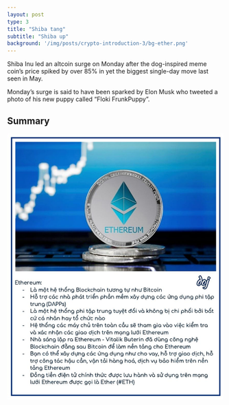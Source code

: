 ```yaml
---
layout: post
type: 3
title: "Shiba tang"
subtitle: "Shiba up"
background: '/img/posts/crypto-introduction-3/bg-ether.png'
---
```


Shiba Inu led an altcoin surge on Monday after the dog-inspired meme coin’s price spiked by over 85% in yet the biggest single-day move last seen in May.

Monday’s surge is said to have been sparked by Elon Musk who tweeted a photo of his new puppy called “Floki FrunkPuppy”.

## Summary
![crypto-introduction-3](/img/posts/crypto-introduction-3/sm-ether.png)

